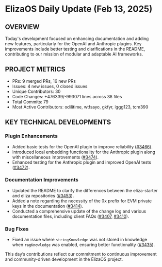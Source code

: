 # ElizaOS Daily Update (Feb 13, 2025)

## OVERVIEW 
Today's development focused on enhancing documentation and adding new features, particularly for the OpenAI and Anthropic plugins. Key improvements include better testing and clarifications in the README, contributing to our mission of modular and adaptable AI frameworks.

## PROJECT METRICS
- PRs: 9 merged PRs, 16 new PRs
- Issues: 4 new issues, 0 closed issues
- Unique Contributors: 30
- Code Changes: +476339/-993071 lines across 38 files
- Total Commits: 79
- Most Active Contributors: odilitime, wtfsayo, gkfyr, lggg123, tcm390

## KEY TECHNICAL DEVELOPMENTS

### Plugin Enhancements
- Added basic tests for the OpenAI plugin to improve reliability ([#3466](https://github.com/elizaos/eliza/pull/3466)).
- Introduced local embedding functionality for the Anthropic plugin along with miscellaneous improvements ([#3474](https://github.com/elizaos/eliza/pull/3474)).
- Enhanced testing for the Anthropic plugin and improved OpenAI tests ([#3472](https://github.com/elizaos/eliza/pull/3472)).

### Documentation Improvements
- Updated the README to clarify the differences between the eliza-starter and eliza repositories ([#3453](https://github.com/elizaos/eliza/pull/3453)).
- Added a note regarding the necessity of the 0x prefix for EVM private keys in the documentation ([#3414](https://github.com/elizaos/eliza/pull/3414)).
- Conducted a comprehensive update of the change log and various documentation files, including client FAQs ([#3407](https://github.com/elizaos/eliza/pull/3407), [#3410](https://github.com/elizaos/eliza/pull/3410)).

### Bug Fixes
- Fixed an issue where `stringKnowledge` was not stored in knowledge when `ragKnowledge` was enabled, ensuring better functionality ([#3435](https://github.com/elizaos/eliza/pull/3435)). 

This day’s contributions reflect our commitment to continuous improvement and community-driven development in the ElizaOS project.
